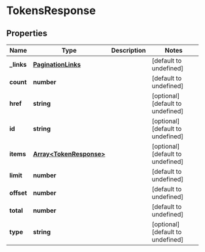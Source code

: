 # TokensResponse

## Properties
| Name | Type | Description | Notes |
| ------------ | ------------- | ------------- | ------------- |
| **_links** | [**PaginationLinks**](PaginationLinks.md) |  | [default to undefined] |
| **count** | **number** |  | [default to undefined] |
| **href** | **string** |  | [optional] [default to undefined] |
| **id** | **string** |  | [optional] [default to undefined] |
| **items** | [**Array&lt;TokenResponse&gt;**](TokenResponse.md) |  | [optional] [default to undefined] |
| **limit** | **number** |  | [default to undefined] |
| **offset** | **number** |  | [default to undefined] |
| **total** | **number** |  | [default to undefined] |
| **type** | **string** |  | [optional] [default to undefined] |



